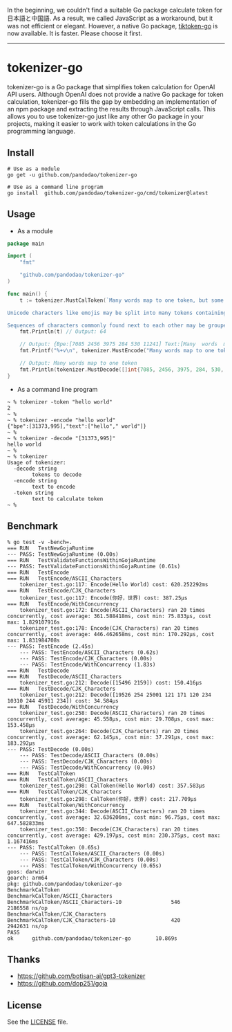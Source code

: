 In the beginning, we couldn't find a suitable Go package calculate token for 日本語と中国語. As a result, we called JavaScript as a workaround, but it was not efficient or elegant. However, a native Go package, [tiktoken-go](https://github.com/pkoukk/tiktoken-go) is now available. It is faster. Please choose it first.

---

# tokenizer-go

tokenizer-go is a Go package that simplifies token calculation for OpenAI API users. Although OpenAI does not provide a native Go package for token calculation, tokenizer-go fills the gap by embedding an implementation of an npm package and extracting the results through JavaScript calls. This allows you to use tokenizer-go just like any other Go package in your projects, making it easier to work with token calculations in the Go programming language.

## Install

```shell
# Use as a module
go get -u github.com/pandodao/tokenizer-go

# Use as a command line program
go install  github.com/pandodao/tokenizer-go/cmd/tokenizer@latest
```

## Usage

* As a module
```go
package main

import (
	"fmt"

	"github.com/pandodao/tokenizer-go"
)

func main() {
	t := tokenizer.MustCalToken(`Many words map to one token, but some don't: indivisible.

Unicode characters like emojis may be split into many tokens containing the underlying bytes: 🤚🏾

Sequences of characters commonly found next to each other may be grouped together: 1234567890`)
	fmt.Println(t) // Output: 64

	// Output: {Bpe:[7085 2456 3975 284 530 11241] Text:[Many  words  map  to  one  token]}
	fmt.Printf("%+v\n", tokenizer.MustEncode("Many words map to one token"))

	// Output: Many words map to one token
	fmt.Println(tokenizer.MustDecode([]int{7085, 2456, 3975, 284, 530, 11241}))
}
```

* As a command line program
```
~ % tokenizer -token "hello world"
2
~ %
~ % tokenizer -encode "hello world"
{"bpe":[31373,995],"text":["hello"," world"]}
~ %
~ % tokenizer -decode "[31373,995]"
hello world
~ %
~ % tokenizer
Usage of tokenizer:
  -decode string
        tokens to decode
  -encode string
        text to encode
  -token string
        text to calculate token
~ %
```

## Benchmark

```
% go test -v -bench=.
=== RUN   TestNewGojaRuntime
--- PASS: TestNewGojaRuntime (0.00s)
=== RUN   TestValidateFunctionsWithinGojaRuntime
--- PASS: TestValidateFunctionsWithinGojaRuntime (0.61s)
=== RUN   TestEncode
=== RUN   TestEncode/ASCII_Characters
    tokenizer_test.go:117: Encode(Hello World) cost: 620.252292ms
=== RUN   TestEncode/CJK_Characters
    tokenizer_test.go:117: Encode(你好，世界) cost: 387.25µs
=== RUN   TestEncode/WithConcurrency
    tokenizer_test.go:172: Encode(ASCII_Characters) ran 20 times concurrently, cost average: 361.588418ms, cost min: 75.833µs, cost max: 1.829107916s
    tokenizer_test.go:178: Encode(CJK_Characters) ran 20 times concurrently, cost average: 446.462658ms, cost min: 170.292µs, cost max: 1.831984708s
--- PASS: TestEncode (2.45s)
    --- PASS: TestEncode/ASCII_Characters (0.62s)
    --- PASS: TestEncode/CJK_Characters (0.00s)
    --- PASS: TestEncode/WithConcurrency (1.83s)
=== RUN   TestDecode
=== RUN   TestDecode/ASCII_Characters
    tokenizer_test.go:212: Decode([15496 2159]) cost: 150.416µs
=== RUN   TestDecode/CJK_Characters
    tokenizer_test.go:212: Decode([19526 254 25001 121 171 120 234 10310 244 45911 234]) cost: 34.584µs
=== RUN   TestDecode/WithConcurrency
    tokenizer_test.go:258: Decode(ASCII_Characters) ran 20 times concurrently, cost average: 45.558µs, cost min: 29.708µs, cost max: 153.458µs
    tokenizer_test.go:264: Decode(CJK_Characters) ran 20 times concurrently, cost average: 62.145µs, cost min: 37.291µs, cost max: 183.292µs
--- PASS: TestDecode (0.00s)
    --- PASS: TestDecode/ASCII_Characters (0.00s)
    --- PASS: TestDecode/CJK_Characters (0.00s)
    --- PASS: TestDecode/WithConcurrency (0.00s)
=== RUN   TestCalToken
=== RUN   TestCalToken/ASCII_Characters
    tokenizer_test.go:298: CalToken(Hello World) cost: 357.583µs
=== RUN   TestCalToken/CJK_Characters
    tokenizer_test.go:298: CalToken(你好，世界) cost: 217.709µs
=== RUN   TestCalToken/WithConcurrency
    tokenizer_test.go:344: Decode(ASCII_Characters) ran 20 times concurrently, cost average: 32.636206ms, cost min: 96.75µs, cost max: 647.582833ms
    tokenizer_test.go:350: Decode(CJK_Characters) ran 20 times concurrently, cost average: 429.197µs, cost min: 230.375µs, cost max: 1.167416ms
--- PASS: TestCalToken (0.65s)
    --- PASS: TestCalToken/ASCII_Characters (0.00s)
    --- PASS: TestCalToken/CJK_Characters (0.00s)
    --- PASS: TestCalToken/WithConcurrency (0.65s)
goos: darwin
goarch: arm64
pkg: github.com/pandodao/tokenizer-go
BenchmarkCalToken
BenchmarkCalToken/ASCII_Characters
BenchmarkCalToken/ASCII_Characters-10                546           2186558 ns/op
BenchmarkCalToken/CJK_Characters
BenchmarkCalToken/CJK_Characters-10                  420           2942631 ns/op
PASS
ok      github.com/pandodao/tokenizer-go        10.869s
```

## Thanks

* https://github.com/botisan-ai/gpt3-tokenizer
* https://github.com/dop251/goja

## License
See the [LICENSE](https://github.com/pandodao/tokenizer-go/blob/main/LICENSE) file.
